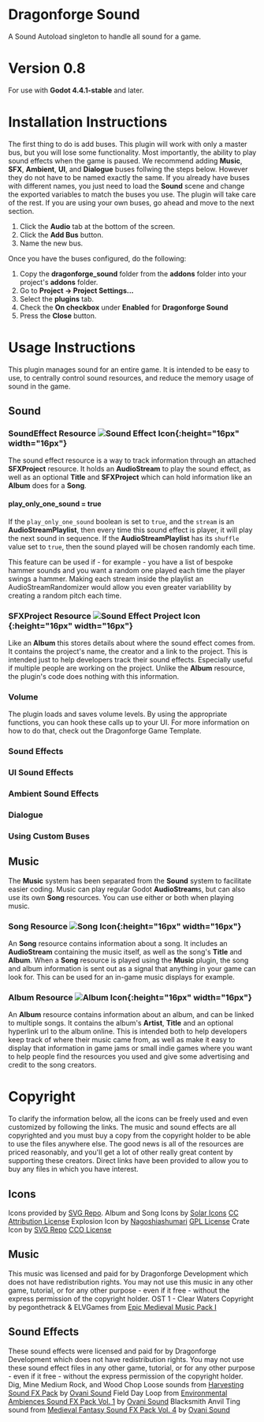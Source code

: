 # Dragonforge Sound
A Sound Autoload singleton to handle all sound for a game.
# Version 0.8
For use with **Godot 4.4.1-stable** and later.
# Installation Instructions
The first thing to do is add buses. This plugin will work with only a master bus, but you will lose some functionality. Most importantly, the ability to play sound effects when the game is paused. We recommend adding **Music**, **SFX**, **Ambient**, **UI**, and **Dialogue** buses follwing the steps below. However they do not have to be named exactly the same. If you already have buses with different names, you just need to load the **Sound** scene and change the exported variables to match the buses you use. The plugin will take care of the rest. If you are using your own buses, go ahead and move to the next section.
1. Click the **Audio** tab at the bottom of the screen.
2. Click the **Add Bus** button.
3. Name the new bus.

Once you have the buses configured, do the following:
1. Copy the **dragonforge_sound** folder from the **addons** folder into your project's **addons** folder.
2. Go to **Project -> Project Settings...**
3. Select the **plugins** tab.
4. Check the **On checkbox** under **Enabled** for **Dragonforge Sound**
5. Press the **Close** button.

# Usage Instructions
This plugin manages sound for an entire game. It is intended to be easy to use, to centrally control sound resources, and reduce the memory usage of sound in the game.

## Sound

### SoundEffect Resource ![Sound Effect Icon](res://addons/dragonforge_sound/assets/icons/sound_effect.svg){:height="16px" width="16px"}
The sound effect resource is a way to track information through an attached **SFXProject** resource. It holds an **AudioStream** to play the sound effect, as well as an optional **Title** and **SFXProject** which can hold information like an **Album** does for a **Song**.

#### play_only_one_sound = true
If the `play_only_one_sound` boolean is set to `true`, and the `stream` is an **AudioStreamPlaylist**, then every time this sound effect is player, it will play the next sound in sequence. If the **AudioStreamPlaylist** has its `shuffle` value set to `true`, then the sound played will be chosen randomly each time.

This feature can be used if - for example - you have a list of bespoke hammer sounds and you want a random one played each time the player swings a hammer. Making each stream inside the playlist an AudioStreamRandomizer would allow you even greater variablility by creating a random pitch each time.

### SFXProject Resource ![Sound Effect Project Icon](res://addons/dragonforge_sound/assets/icons/crate.svg){:height="16px" width="16px"}
Like an **Album** this stores details about where the sound effect comes from. It contains the project's name, the creator and a link to the project. This is intended just to help developers track their sound effects. Especially useful if multiple people are working on the project. Unlike the **Album** resource, the plugin's code does nothing with this information.

### Volume
The plugin loads and saves volume levels. By using the appropriate functions, you can hook these calls up to your UI. For more information on how to do that, check out the Dragonforge Game Template.

### Sound Effects

### UI Sound Effects

### Ambient Sound Effects

### Dialogue

### Using Custom Buses

## Music
The **Music** system has been separated from the **Sound** system to facilitate easier coding. Music can play regular Godot **AudioStream**s, but can also use its own **Song** resources. You can use either or both when playing music.

### Song Resource ![Song Icon](res://addons/dragonforge_sound/assets/icons/song.svg){:height="16px" width="16px"}
An **Song** resource contains information about a song. It includes an **AudioStream** containing the music itself, as well as the song's **Title** and **Album**. When a **Song** resource is played using the **Music** plugin, the song and album information is sent out as a signal that anything in your game can look for. This can be used for an in-game music displays for example.

### Album Resource ![Album Icon](res://addons/dragonforge_sound/assets/icons/album.png){:height="16px" width="16px"}
An **Album** resource contains information about an album, and can be linked to multiple songs. It contains the album's **Artist**, **Title** and an optional hyperlink url to the album online. This is intended both to help developers keep track of where their music came from, as well as make it easy to display that information in game jams or small indie games where you want to help people find the resources you used and give some advertising and credit to the song creators.

# Copyright
To clarify the information below, all the icons can be freely used and even customized by following the links. The music and sound effects are all copyrighted and you must buy a copy from the copyright holder to be able to use the files anywhere else. The good news is all of the resources are priced reasonably, and you'll get a lot of other really great content by supporting these creators. Direct links have been provided to allow you to buy any files in which you have interest.

## Icons
Icons provided by [SVG Repo](https://www.svgrepo.com/).
Album and Song Icons by [Solar Icons](https://www.svgrepo.com/author/Solar%20Icons/) [CC Attribution License](https://www.svgrepo.com/page/licensing/#CC%20Attribution)
Explosion Icon by [Nagoshiashumari](https://www.svgrepo.com/author/nagoshiashumari/) [GPL License](https://www.svgrepo.com/page/licensing/#GPL)
Crate Icon by [SVG Repo](https://www.svgrepo.com/) [CCO License](https://www.svgrepo.com/page/licensing/#CC0)

## Music
This music was licensed and paid for by Dragonforge Development which does not have redistribution rights. You may not use this music in any other game, tutorial, or for any other purpose - even if it free - without the express permission of the copyright holder.
OST 1 - Clear Waters Copyright by pegonthetrack & ELVGames from [Epic Medieval Music Pack I](https://elvgames.itch.io/epic-medieval-music-pack)

## Sound Effects
These sound effects were licensed and paid for by Dragonforge Development which does not have redistribution rights. You may not use these sound effect files in any other game, tutorial, or for any other purpose - even if it free - without the express permission of the copyright holder.
Dig, Mine Medium Rock, and Wood Chop Loose sounds from [Harvesting Sound FX Pack](https://ovanisound.com/products/harvesting-sound-fx-pack) by [Ovani Sound](https://ovanisound.com/)
Field Day Loop from [Environmental Ambiences Sound FX Pack Vol. 1](https://ovanisound.com/products/environmental-ambiences-sound-fx-pack-vol-1) by [Ovani Sound](https://ovanisound.com/)
Blacksmith Anvil Ting sound from [Medieval Fantasy Sound FX Pack Vol. 4](https://ovanisound.com/products/medieval-fantasy-sound-fx-pack-vol-4) by [Ovani Sound](https://ovanisound.com/)

